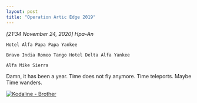 ```yaml
---
layout: post
title: "Operation Artic Edge 2019"
---
```


*[21:34 November 24, 2020] Hpa-An* 

```
Hotel Alfa Papa Papa Yankee 

Bravo India Romeo Tango Hotel Delta Alfa Yankee 

Alfa Mike Sierra 
```

Damn, it has been a year. Time does not fly anymore. Time teleports. Maybe Time wanders. 

[![Kodaline - Brother](https://img.youtube.com/vi/m6TXPNybrmk/0.jpg)](https://www.youtube.com/watch?v=m6TXPNybrmk)
